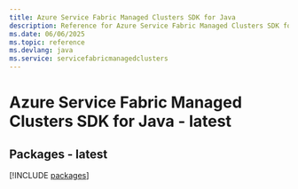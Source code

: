 ```yaml
---
title: Azure Service Fabric Managed Clusters SDK for Java
description: Reference for Azure Service Fabric Managed Clusters SDK for Java
ms.date: 06/06/2025
ms.topic: reference
ms.devlang: java
ms.service: servicefabricmanagedclusters
---
```

# Azure Service Fabric Managed Clusters SDK for Java - latest
## Packages - latest
[!INCLUDE [packages](service-fabric-managed-clusters-index.md)]